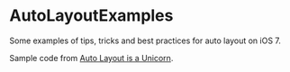 AutoLayoutExamples
==================

Some examples of tips, tricks and best practices for auto layout on iOS 7.

Sample code from [Auto Layout is a Unicorn](http://nicemohawk.com/talks/auto-layout/).
